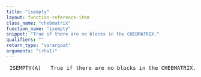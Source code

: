 ```yaml
---
title: "isempty"
layout: function-reference-item
class_name: "chebmatrix"
function_name: "isempty"
snippet: "True if there are no blocks in the CHEBMATRIX."
qualifiers: ""
return_type: "varargout"
arguments: "(rhs1)"
---
```


<pre class="help-text"> ISEMPTY(A)   True if there are no blocks in the CHEBMATRIX.
</pre>